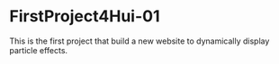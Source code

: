# FirstProject4Hui-01
This is the first project that build a new website to dynamically display particle effects.

